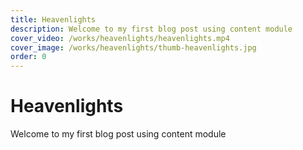 ```yaml
---
title: Heavenlights
description: Welcome to my first blog post using content module
cover_video: /works/heavenlights/heavenlights.mp4
cover_image: /works/heavenlights/thumb-heavenlights.jpg
order: 0
---
```


# Heavenlights

Welcome to my first blog post using content module